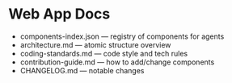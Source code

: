 # Web App Docs

- components-index.json — registry of components for agents
- architecture.md — atomic structure overview
- coding-standards.md — code style and tech rules
- contribution-guide.md — how to add/change components
- CHANGELOG.md — notable changes

